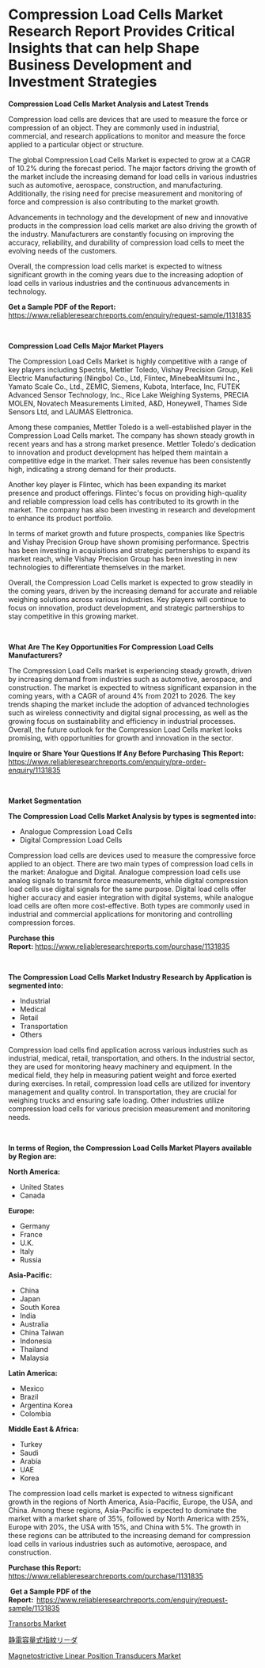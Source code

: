 <p><h1>Compression Load Cells Market Research Report Provides Critical Insights that can help Shape Business Development and Investment Strategies</h1></p><p><strong>Compression Load Cells Market Analysis and Latest Trends</strong></p>
<p><p>Compression load cells are devices that are used to measure the force or compression of an object. They are commonly used in industrial, commercial, and research applications to monitor and measure the force applied to a particular object or structure.</p><p>The global Compression Load Cells Market is expected to grow at a CAGR of 10.2% during the forecast period. The major factors driving the growth of the market include the increasing demand for load cells in various industries such as automotive, aerospace, construction, and manufacturing. Additionally, the rising need for precise measurement and monitoring of force and compression is also contributing to the market growth.</p><p>Advancements in technology and the development of new and innovative products in the compression load cells market are also driving the growth of the industry. Manufacturers are constantly focusing on improving the accuracy, reliability, and durability of compression load cells to meet the evolving needs of the customers.</p><p>Overall, the compression load cells market is expected to witness significant growth in the coming years due to the increasing adoption of load cells in various industries and the continuous advancements in technology.</p></p>
<p><strong>Get a Sample PDF of the Report:&nbsp;</strong> <a href="https://www.reliableresearchreports.com/enquiry/request-sample/1131835">https://www.reliableresearchreports.com/enquiry/request-sample/1131835</a></p>
<p>&nbsp;</p>
<p><strong>Compression Load Cells Major Market Players</strong></p>
<p><p>The Compression Load Cells Market is highly competitive with a range of key players including Spectris, Mettler Toledo, Vishay Precision Group, Keli Electric Manufacturing (Ningbo) Co., Ltd, Flintec, MinebeaMitsumi Inc., Yamato Scale Co., Ltd., ZEMIC, Siemens, Kubota, Interface, Inc, FUTEK Advanced Sensor Technology, Inc., Rice Lake Weighing Systems, PRECIA MOLEN, Novatech Measurements Limited, A&D, Honeywell, Thames Side Sensors Ltd, and LAUMAS Elettronica.</p><p>Among these companies, Mettler Toledo is a well-established player in the Compression Load Cells market. The company has shown steady growth in recent years and has a strong market presence. Mettler Toledo's dedication to innovation and product development has helped them maintain a competitive edge in the market. Their sales revenue has been consistently high, indicating a strong demand for their products.</p><p>Another key player is Flintec, which has been expanding its market presence and product offerings. Flintec's focus on providing high-quality and reliable compression load cells has contributed to its growth in the market. The company has also been investing in research and development to enhance its product portfolio.</p><p>In terms of market growth and future prospects, companies like Spectris and Vishay Precision Group have shown promising performance. Spectris has been investing in acquisitions and strategic partnerships to expand its market reach, while Vishay Precision Group has been investing in new technologies to differentiate themselves in the market.</p><p>Overall, the Compression Load Cells market is expected to grow steadily in the coming years, driven by the increasing demand for accurate and reliable weighing solutions across various industries. Key players will continue to focus on innovation, product development, and strategic partnerships to stay competitive in this growing market.</p></p>
<p>&nbsp;</p>
<p><strong>What Are The Key Opportunities For Compression Load Cells Manufacturers?</strong></p>
<p><p>The Compression Load Cells market is experiencing steady growth, driven by increasing demand from industries such as automotive, aerospace, and construction. The market is expected to witness significant expansion in the coming years, with a CAGR of around 4% from 2021 to 2026. The key trends shaping the market include the adoption of advanced technologies such as wireless connectivity and digital signal processing, as well as the growing focus on sustainability and efficiency in industrial processes. Overall, the future outlook for the Compression Load Cells market looks promising, with opportunities for growth and innovation in the sector.</p></p>
<p><strong>Inquire or Share Your Questions If Any Before Purchasing This Report:</strong> <a href="https://www.reliableresearchreports.com/enquiry/pre-order-enquiry/1131835">https://www.reliableresearchreports.com/enquiry/pre-order-enquiry/1131835</a></p>
<p>&nbsp;</p>
<p><strong>Market Segmentation</strong></p>
<p><strong>The Compression Load Cells Market Analysis by types is segmented into:</strong></p>
<p><ul><li>Analogue Compression Load Cells</li><li>Digital Compression Load Cells</li></ul></p>
<p><p>Compression load cells are devices used to measure the compressive force applied to an object. There are two main types of compression load cells in the market: Analogue and Digital. Analogue compression load cells use analog signals to transmit force measurements, while digital compression load cells use digital signals for the same purpose. Digital load cells offer higher accuracy and easier integration with digital systems, while analogue load cells are often more cost-effective. Both types are commonly used in industrial and commercial applications for monitoring and controlling compression forces.</p></p>
<p><strong>Purchase this Report:&nbsp;</strong><a href="https://www.reliableresearchreports.com/purchase/1131835">https://www.reliableresearchreports.com/purchase/1131835</a></p>
<p>&nbsp;</p>
<p><strong>The Compression Load Cells Market Industry Research by Application is segmented into:</strong></p>
<p><ul><li>Industrial</li><li>Medical</li><li>Retail</li><li>Transportation</li><li>Others</li></ul></p>
<p><p>Compression load cells find application across various industries such as industrial, medical, retail, transportation, and others. In the industrial sector, they are used for monitoring heavy machinery and equipment. In the medical field, they help in measuring patient weight and force exerted during exercises. In retail, compression load cells are utilized for inventory management and quality control. In transportation, they are crucial for weighing trucks and ensuring safe loading. Other industries utilize compression load cells for various precision measurement and monitoring needs.</p></p>
<p>&nbsp;</p>
<p><strong>In terms of Region, the Compression Load Cells Market Players available by Region are:</strong></p>
<p>
    <p> <strong> North America: </strong>
        <ul>
            <li>United States</li>
            <li>Canada</li>
        </ul>
        </p> 
    <p> <strong> Europe: </strong>
        <ul>
            <li>Germany</li>
            <li>France</li>
            <li>U.K.</li>
            <li>Italy</li>
            <li>Russia</li>
        </ul>
        </p> 
    <p> <strong> Asia-Pacific: </strong>
        <ul>
            <li>China</li>
            <li>Japan</li>
            <li>South Korea</li>
            <li>India</li>
            <li>Australia</li>
            <li>China Taiwan</li>
            <li>Indonesia</li>
            <li>Thailand</li>
            <li>Malaysia</li>
        </ul>
        </p> 
    <p> <strong> Latin America: </strong>
        <ul>
            <li>Mexico</li>
            <li>Brazil</li>
            <li>Argentina Korea</li>
            <li>Colombia</li>
        </ul>
        </p> 
    <p> <strong> Middle East & Africa: </strong>
        <ul>
            <li>Turkey</li>
            <li>Saudi</li>
            <li>Arabia</li>
            <li>UAE</li>
            <li>Korea</li>
        </ul>
    </p>
    </p>
<p><p>The compression load cells market is expected to witness significant growth in the regions of North America, Asia-Pacific, Europe, the USA, and China. Among these regions, Asia-Pacific is expected to dominate the market with a market share of 35%, followed by North America with 25%, Europe with 20%, the USA with 15%, and China with 5%. The growth in these regions can be attributed to the increasing demand for compression load cells in various industries such as automotive, aerospace, and construction.</p></p>
<p><strong>Purchase this Report: </strong><a href="https://www.reliableresearchreports.com/purchase/1131835">https://www.reliableresearchreports.com/purchase/1131835</a></p>
<p>&nbsp;<strong>Get a Sample PDF of the Report:&nbsp;&nbsp;</strong><a href="https://www.reliableresearchreports.com/enquiry/request-sample/1131835">https://www.reliableresearchreports.com/enquiry/request-sample/1131835</a></p>
<p><strong></strong></p>
<p><p><a href="https://github.com/jhcraigie/Market-Research-Report-List-2/blob/main/transorbs-market.md">Transorbs Market</a></p><p><a href="https://medium.com/@zionmetz1960/%E5%AE%B9%E9%87%8F%E6%80%A7%E6%8C%87%E7%B4%8B%E3%83%AA%E3%83%BC%E3%83%80%E3%83%BC%E5%B8%82%E5%A0%B4-2031%E5%B9%B4%E3%81%BE%E3%81%A7%E3%81%AE%E3%83%88%E3%83%AC%E3%83%B3%E3%83%89-%E4%BA%88%E6%B8%AC-%E7%AB%B6%E4%BA%89%E5%88%86%E6%9E%90-db69e5dadc37">静電容量式指紋リーダ</a></p><p><a href="https://github.com/PeterParrish5/Market-Research-Report-List-4/blob/main/magnetostrictive-linear-position-transducers-market.md">Magnetostrictive Linear Position Transducers Market</a></p></p>